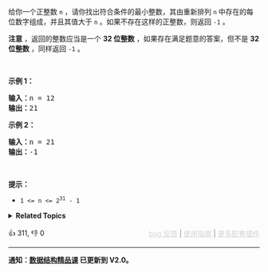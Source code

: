 <p>给你一个正整数&nbsp;<code>n</code> ，请你找出符合条件的最小整数，其由重新排列 <code>n</code><strong>&nbsp;</strong>中存在的每位数字组成，并且其值大于 <code>n</code> 。如果不存在这样的正整数，则返回 <code>-1</code> 。</p>

<p><strong>注意</strong> ，返回的整数应当是一个 <strong>32 位整数</strong> ，如果存在满足题意的答案，但不是 <strong>32 位整数</strong> ，同样返回 <code>-1</code> 。</p>

<p>&nbsp;</p>

<p><strong>示例 1：</strong></p>

<pre>
<strong>输入：</strong>n = 12
<strong>输出：</strong>21
</pre>

<p><strong>示例 2：</strong></p>

<pre>
<strong>输入：</strong>n = 21
<strong>输出：</strong>-1
</pre>

<p>&nbsp;</p>

<p><strong>提示：</strong></p>

<ul> 
 <li><code>1 &lt;= n &lt;= 2<sup>31</sup> - 1</code></li> 
</ul>

<details><summary><strong>Related Topics</strong></summary>数学 | 双指针 | 字符串</details><br>

<div>👍 311, 👎 0<span style='float: right;'><span style='color: gray;'><a href='https://github.com/labuladong/fucking-algorithm/discussions/939' target='_blank' style='color: lightgray;text-decoration: underline;'>bug 反馈</a> | <a href='https://mp.weixin.qq.com/s/NF8mmVyXVfC1ehdMOsO7Cw' target='_blank' style='color: lightgray;text-decoration: underline;'>使用指南</a> | <a href='https://labuladong.github.io/algo/images/others/%E5%85%A8%E5%AE%B6%E6%A1%B6.jpg' target='_blank' style='color: lightgray;text-decoration: underline;'>更多配套插件</a></span></span></div>

<div id="labuladong"><hr>

**通知：[数据结构精品课](https://aep.h5.xeknow.com/s/1XJHEO) 已更新到 V2.0。**

</div>



